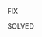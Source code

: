 FIX 

<!-- 

- "awkward" not:(:hover) transition on the inputs. They have to disappear simultaneously ;
- Start the JS part;
 -->

 SOLVED

 <!-- 
 
 - the opacity property was missing on the 

 form input[type="submit"] {
    transition-property: background-color, OPACITY; //here//
}
 
  -->

  